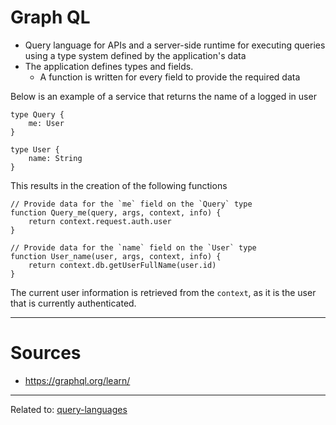 # Graph QL
- Query language for APIs and a server-side runtime for executing queries using a type system defined by the application's data
- The application defines types and fields. 
	- A function is written for every field to provide the required data

Below is an example of a service that returns the name of a logged in user

```
type Query {
	me: User
}

type User {
	name: String
}
```

This results in the creation of the following functions

```
// Provide data for the `me` field on the `Query` type
function Query_me(query, args, context, info) { 
	return context.request.auth.user
} 

// Provide data for the `name` field on the `User` type
function User_name(user, args, context, info) { 
	return context.db.getUserFullName(user.id)
}
```

The current user information is retrieved from the `context`, as it is the user that is currently authenticated. 


---
# Sources
- https://graphql.org/learn/

<hr>

Related to: [query-languages](query-languages)